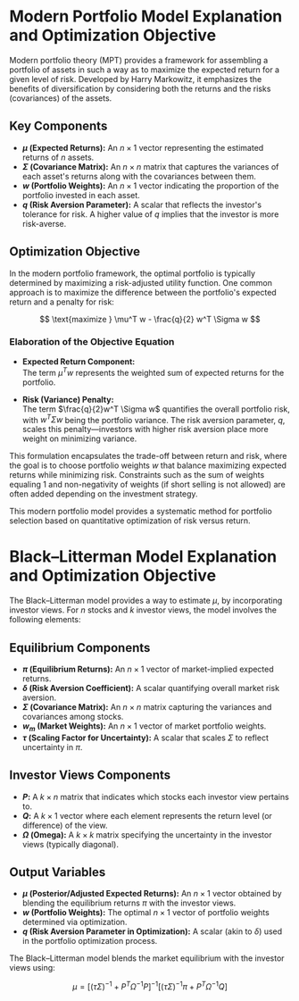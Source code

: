 # Modern Portfolio Model Explanation and Optimization Objective

Modern portfolio theory (MPT) provides a framework for assembling a portfolio of assets in such a way as to maximize the expected return for a given level of risk. Developed by Harry Markowitz, it emphasizes the benefits of diversification by considering both the returns and the risks (covariances) of the assets.

## Key Components
- **$\mu$ (Expected Returns):** An $n\times 1$ vector representing the estimated returns of $n$ assets.
- **$\Sigma$ (Covariance Matrix):** An $n\times n$ matrix that captures the variances of each asset's returns along with the covariances between them.
- **$w$ (Portfolio Weights):** An $n\times 1$ vector indicating the proportion of the portfolio invested in each asset.
- **$q$ (Risk Aversion Parameter):** A scalar that reflects the investor's tolerance for risk. A higher value of $q$ implies that the investor is more risk-averse.

## Optimization Objective
In the modern portfolio framework, the optimal portfolio is typically determined by maximizing a risk-adjusted utility function. One common approach is to maximize the difference between the portfolio's expected return and a penalty for risk:

$$
\text{maximize } \mu^T w - \frac{q}{2} w^T \Sigma w
$$

### Elaboration of the Objective Equation

- **Expected Return Component:**  
  The term $\mu^T w$ represents the weighted sum of expected returns for the portfolio.
  
- **Risk (Variance) Penalty:**  
  The term $\frac{q}{2}w^T \Sigma w$ quantifies the overall portfolio risk, with $w^T\Sigma w$ being the portfolio variance. The risk aversion parameter, $q$, scales this penalty—investors with higher risk aversion place more weight on minimizing variance.

This formulation encapsulates the trade-off between return and risk, where the goal is to choose portfolio weights $w$ that balance maximizing expected returns while minimizing risk. Constraints such as the sum of weights equaling 1 and non-negativity of weights (if short selling is not allowed) are often added depending on the investment strategy.

This modern portfolio model provides a systematic method for portfolio selection based on quantitative optimization of risk versus return.








# Black–Litterman Model Explanation and Optimization Objective

The Black–Litterman model provides a way to estimate $\mu$, by incorporating investor views. For $n$ stocks and $k$ investor views, the model involves the following elements:

## Equilibrium Components
- **$\pi$ (Equilibrium Returns):** An $n\times 1$ vector of market-implied expected returns.
- **$\delta$ (Risk Aversion Coefficient):** A scalar quantifying overall market risk aversion.
- **$\Sigma$ (Covariance Matrix):** An $n\times n$ matrix capturing the variances and covariances among stocks.
- **$w_m$ (Market Weights):** An $n\times 1$ vector of market portfolio weights.
- **$\tau$ (Scaling Factor for Uncertainty):** A scalar that scales $\Sigma$ to reflect uncertainty in $\pi$.

## Investor Views Components
- **$P$:** A $k\times n$ matrix that indicates which stocks each investor view pertains to.
- **$Q$:** A $k\times 1$ vector where each element represents the return level (or difference) of the view.
- **$\Omega$ (Omega):** A $k\times k$ matrix specifying the uncertainty in the investor views (typically diagonal).

## Output Variables
- **$\mu$ (Posterior/Adjusted Expected Returns):** An $n\times 1$ vector obtained by blending the equilibrium returns $\pi$ with the investor views.
- **$w$ (Portfolio Weights):** The optimal $n\times 1$ vector of portfolio weights determined via optimization.
- **$q$ (Risk Aversion Parameter in Optimization):** A scalar (akin to $\delta$) used in the portfolio optimization process.

The Black–Litterman model blends the market equilibrium with the investor views using:

$$
\mu = \left[ (\tau \Sigma)^{-1} + P^T \Omega^{-1} P \right]^{-1} \left[ (\tau \Sigma)^{-1} \pi + P^T \Omega^{-1} Q \right]
$$

